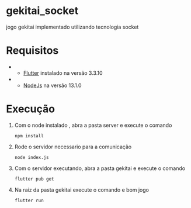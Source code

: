 # gekitai_socket
jogo gekitai implementado utilizando tecnologia socket


# Requisitos 
 * - [Flutter](https://docs.flutter.dev/get-started/install) instalado na versão 3.3.10
 * - [NodeJs](https://nodejs.org/en/) na versão 13.1.0


# Execução 
1. Com o node instalado , abra  a pasta server e execute o comando 
    ```
    npm install 
    ```
2. Rode o servidor necessario para a comunicação 
   ~~~ 
   node index.js
    ~~~
3. Com o servidor executando, abra a pasta gekitai e execute o comando 
   ~~~ 
   flutter pub get
   ~~~

4. Na raiz da pasta gekitai execute o comando e bom jogo
   ~~~
   flutter run
   